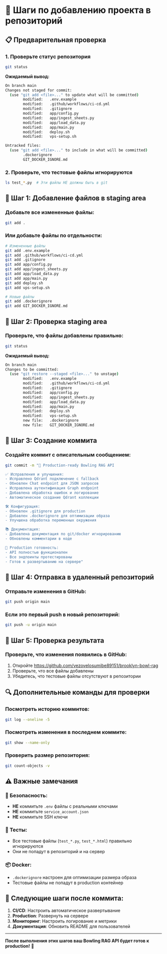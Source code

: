 # 🚀 Шаги по добавлению проекта в репозиторий

## 📋 Предварительная проверка

### 1. Проверьте статус репозитория
```bash
git status
```

**Ожидаемый вывод:**
```bash
On branch main
Changes not staged for commit:
  (use "git add <file>..." to update what will be committed)
        modified:   .env.example
        modified:   .github/workflows/ci-cd.yml
        modified:   .gitignore
        modified:   app/config.py
        modified:   app/ingest_sheets.py
        modified:   app/load_data.py
        modified:   app/main.py
        modified:   deploy.sh
        modified:   vps-setup.sh

Untracked files:
  (use "git add <file>..." to include in what will be committed)
        .dockerignore
        GIT_DOCKER_IGNORE.md
```

### 2. Проверьте, что тестовые файлы игнорируются
```bash
ls test_*.py  # Эти файлы НЕ должны быть в git
```

## 📝 Шаг 1: Добавление файлов в staging area

### Добавьте все измененные файлы:
```bash
git add .
```

### Или добавьте файлы по отдельности:
```bash
# Измененные файлы
git add .env.example
git add .github/workflows/ci-cd.yml
git add .gitignore
git add app/config.py
git add app/ingest_sheets.py
git add app/load_data.py
git add app/main.py
git add deploy.sh
git add vps-setup.sh

# Новые файлы
git add .dockerignore
git add GIT_DOCKER_IGNORE.md
```

## 📝 Шаг 2: Проверка staging area

### Проверьте, что файлы добавлены правильно:
```bash
git status
```

**Ожидаемый вывод:**
```bash
On branch main
Changes to be committed:
  (use "git restore --staged <file>..." to unstage)
        modified:   .env.example
        modified:   .github/workflows/ci-cd.yml
        modified:   .gitignore
        modified:   app/config.py
        modified:   app/ingest_sheets.py
        modified:   app/load_data.py
        modified:   app/main.py
        modified:   deploy.sh
        modified:   vps-setup.sh
        new file:   .dockerignore
        new file:   GIT_DOCKER_IGNORE.md
```

## 📝 Шаг 3: Создание коммита

### Создайте коммит с описательным сообщением:
```bash
git commit -m "🚀 Production-ready Bowling RAG API

✅ Исправления и улучшения:
- Исправлено Qdrant подключение с fallback
- Обновлен Chat endpoint для JSON запросов
- Исправлена аутентификация Graph endpoint
- Добавлена обработка ошибок и логирование
- Автоматическое создание Qdrant коллекции

🛠️ Конфигурация:
- Обновлен .gitignore для production
- Добавлен .dockerignore для оптимизации образа
- Улучшена обработка переменных окружения

📚 Документация:
- Добавлена документация по git/docker игнорированию
- Обновлены комментарии в коде

🔧 Production готовность:
- API полностью функционален
- Все эндпоинты протестированы
- Готов к развертыванию на сервере"
```

## 📝 Шаг 4: Отправка в удаленный репозиторий

### Отправьте изменения в GitHub:
```bash
git push origin main
```

### Если это первый push в новый репозиторий:
```bash
git push -u origin main
```

## 📝 Шаг 5: Проверка результата

### Проверьте, что изменения появились в GitHub:
1. Откройте https://github.com/vezovelosumibe89151/brooklyn-bowl-rag
2. Проверьте, что все файлы добавлены
3. Убедитесь, что тестовые файлы отсутствуют в репозитории

## 🔍 Дополнительные команды для проверки

### Посмотреть историю коммитов:
```bash
git log --oneline -5
```

### Посмотреть изменения в последнем коммите:
```bash
git show --name-only
```

### Проверить размер репозитория:
```bash
git count-objects -v
```

## ⚠️ Важные замечания

### 🔐 Безопасность:
- **НЕ** коммитьте `.env` файлы с реальными ключами
- **НЕ** коммитьте `service_account.json`
- **НЕ** коммитьте SSH ключи

### 🧪 Тесты:
- Все тестовые файлы (`test_*.py`, `test_*.html`) правильно игнорируются
- Они не попадут в репозиторий и на сервер

### 📦 Docker:
- `.dockerignore` настроен для оптимизации размера образа
- Тестовые файлы не попадут в production контейнер

## 🎯 Следующие шаги после коммита:

1. **CI/CD**: Настроить автоматическое развертывание
2. **Production**: Развернуть на сервере
3. **Мониторинг**: Настроить логирование и метрики
4. **Документация**: Обновить README для пользователей

---

**После выполнения этих шагов ваш Bowling RAG API будет готов к production!** 🎉
